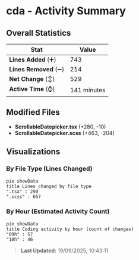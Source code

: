 # cda - Activity Summary 

## Overall Statistics

| Stat                   | Value                                                             |
| ---------------------- | ----------------------------------------------------------------- |
| **Lines Added** (➕)   | 743                                          |
| **Lines Removed** (➖) | 214                                        |
| **Net Change** (↕)    | 529                |
| **Active Time** (⌚)   | 141 minutes |


## Modified Files
- **ScrollableDatepicker.tsx** (+280, -10)
- **ScrollableDatepicker.scss** (+463, -204)

## Visualizations

### By File Type (Lines Changed)

```mermaid
pie showData
title Lines changed by file type
".tsx" : 290
".scss" : 667
```

### By Hour (Estimated Activity Count)

```mermaid
pie showData
title Coding activity by hour (count of changes)
"09h" : 57
"10h" : 46
```


> **Last Updated:** 19/09/2025, 10:43:11